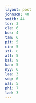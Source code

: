 ```yaml
---
layout: post
johnson: 40
smith: 44
tor: 3
cle: 6
bos: 4
tam: 6
pit: 5
cin: 5
stl: 6
atl: 5
bal: 9
kan: 5
nyy: 6
laa: 3
sdg: 6
was: 5
phi: 7
lad: 3
---
```

